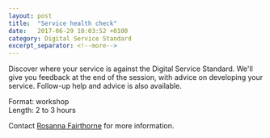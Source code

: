 ```yaml
---
layout: post
title:  "Service health check"
date:   2017-06-29 10:03:52 +0100
category: Digital Service Standard
excerpt_separator: <!--more-->
---
```


Discover where your service is against the Digital Service Standard. We'll give you feedback at the end of the session, with advice on developing your service. Follow-up help and advice is also available.

Format: workshop  
Length: 2 to 3 hours

Contact <a href="mailto:CentreOfExcellenceCentral@digital.homeoffice.gov.uk">Rosanna Fairthorne</a> for more information.

